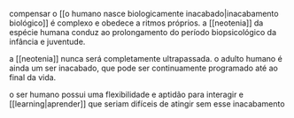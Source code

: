 compensar o [[o humano nasce biologicamente inacabado|inacabamento biológico]] é complexo e obedece a ritmos próprios. a [[neotenia]] da espécie humana conduz ao prolongamento do período biopsicológico da infância e juventude.

a [[neotenia]] nunca será completamente ultrapassada. o adulto humano é ainda um ser inacabado, que pode ser continuamente programado até ao final da vida.

o ser humano possui uma flexibilidade e aptidão para interagir e [[learning|aprender]] que seriam difíceis de atingir sem esse inacabamento
